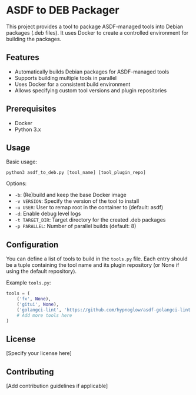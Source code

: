 # ASDF to DEB Packager

This project provides a tool to package ASDF-managed tools into Debian packages (.deb files). It uses Docker to create a controlled environment for building the packages.

## Features

- Automatically builds Debian packages for ASDF-managed tools
- Supports building multiple tools in parallel
- Uses Docker for a consistent build environment
- Allows specifying custom tool versions and plugin repositories

## Prerequisites

- Docker
- Python 3.x

## Usage

Basic usage:

```
python3 asdf_to_deb.py [tool_name] [tool_plugin_repo]
```

Options:

- `-b`: (Re)build and keep the base Docker image
- `-v VERSION`: Specify the version of the tool to install
- `-u USER`: User to remap root in the container to (default: asdf)
- `-d`: Enable debug level logs
- `-t TARGET_DIR`: Target directory for the created .deb packages
- `-p PARALLEL`: Number of parallel builds (default: 8)

## Configuration

You can define a list of tools to build in the `tools.py` file. Each entry should be a tuple containing the tool name and its plugin repository (or None if using the default repository).

Example `tools.py`:

```python
tools = (
    ('fx', None),
    ('gitui', None),
    ('golangci-lint', 'https://github.com/hypnoglow/asdf-golangci-lint'),
    # Add more tools here
)
```

## License

[Specify your license here]

## Contributing

[Add contribution guidelines if applicable]
